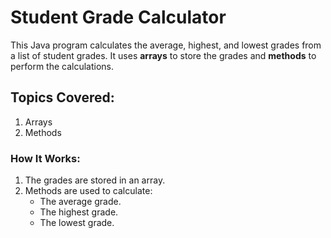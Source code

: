 # Student Grade Calculator

This Java program calculates the average, highest, and lowest grades from a list of student grades. It uses **arrays** to store the grades and **methods** to perform the calculations. 

## Topics Covered:
1. Arrays
2. Methods

### How It Works:
1. The grades are stored in an array.
2. Methods are used to calculate:
   - The average grade.
   - The highest grade.
   - The lowest grade.

